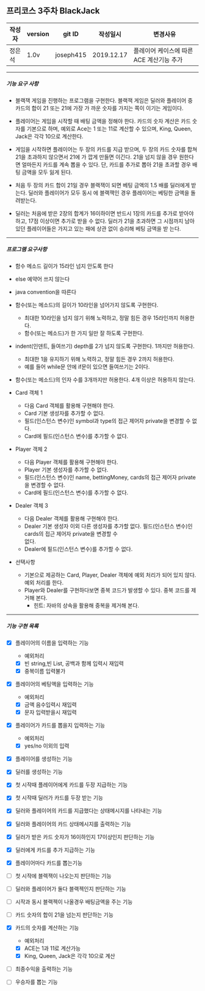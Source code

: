 ## 프리코스 3주차 BlackJack

| 작성자 | version |git ID| 작성일시 | 변경사유 |
|---|---|---|---|---|
| 정은석 | 1.0v |joseph415 |2019.12.17 | 플레이어 케이스에 따른 ACE 계산기능 추가 |

___

##### 기능 요구 사항
* 블랙잭 게임을 진행하는 프로그램을 구현한다. 블랙잭 게임은 딜러와 플레이어 중 카드의 합이 21 또는 21에 가장 가 까운 숫자를 가지는 쪽이 이기는 게임이다.

* 플레이어는 게임을 시작할 때 배팅 금액을 정해야 한다. 카드의 숫자 계산은 카드 숫자를 기본으로 하며,
예외로 Ace는 1 또는 11로 계산할 수 있으며, King, Queen, Jack은 각각 10으로 계산한다.

* 게임을 시작하면 플레이어는 두 장의 카드를 지급 받으며, 두 장의 카드 숫자를 합쳐 21을 초과하지 않으면서 21에 가 깝게 만들면 이긴다. 
21을 넘지 않을 경우 원한다면 얼마든지 카드를 계속 뽑을 수 있다. 단, 카드를 추가로 뽑아 21을 초과할 경우 배팅 금액을 모두 잃게 된다.

* 처음 두 장의 카드 합이 21일 경우 블랙잭이 되면 베팅 금액의 1.5 배를 딜러에게 받는다. 
딜러와 플레이어가 모두 동시 에 블랙잭인 경우 플레이어는 베팅한 금액을 돌려받는다.

* 딜러는 처음에 받은 2장의 합계가 16이하이면 반드시 1장의 카드를 추가로 받아야 하고, 17점 이상이면 추가로 받을 수 없다. 
딜러가 21을 초과하면 그 시점까지 남아 있던 플레이어들은 가지고 있는 패에 상관 없이 승리해 베팅 금액을 받 는다.
___

##### 프로그램 요구사항
* 함수 메소드 길이가 15라인 넘지 안도록 한다
* else 예약어 쓰지 않는다
* java convention을 따른다
* 함수(또는 메소드)의 길이가 10라인을 넘어가지 않도록 구현한다.
    - 최대한 10라인을 넘지 않기 위해 노력하고, 정말 힘든 경우 15라인까지 허용한다. 
    - 함수(또는 메소드)가 한 가지 일만 잘 하도록 구현한다.
* indent(인덴트, 들여쓰기) depth를 2가 넘지 않도록 구현한다. 1까지만 허용한다.
    - 최대한 1을 유지하기 위해 노력하고, 정말 힘든 경우 2까지 허용한다.
    - 예를 들어 while문 안에 if문이 있으면 들여쓰기는 2이다.
* 함수(또는 메소드)의 인자 수를 3개까지만 허용한다. 4개 이상은 허용하지 않는다.

* Card 객체 1
    - 다음 Card 객체를 활용해 구현해야 한다.
    - Card 기본 생성자를 추가할 수 없다.
    - 필드(인스턴스 변수)인 symbol과 type의 접근 제어자 private을
      변경할 수 없다.
    - Card에 필드(인스턴스 변수)를 추가할 수 없다.
* Player 객체 2
    - 다음 Player 객체를 활용해 구현해야 한다.
    - Player 기본 생성자를 추가할 수 없다.
    - 필드(인스턴스 변수)인 name, bettingMoney, cards의 접근 제어자 private을 변경할 수 없다.
    - Card에 필드(인스턴스 변수)를 추가할 수 없다.
* Dealer 객체 3
    - 다음 Dealer 객체를 활용해 구현해야 한다.
    - Dealer 기본 생성자 이외 다른 생성자를 추가할 없다. 필드(인스턴스 변수)인 cards의 접근 제어자 private을 변경할 수    
      없다.
    - Dealer에 필드(인스턴스 변수)를 추가할 수 없다.
* 선택사항
    - 기본으로 제공하는 Card, Player, Dealer 객체에 예외 처리가 되어 있지 않다. 예외 처리를 한다. 
    - Player와 Dealer를 구현하다보면 중복 코드가 발생할 수 있다. 중복 코드를 제거해 본다.
        - 힌트: 자바의 상속을 활용해 중복을 제거해 본다.
       

---

##### 기능 구현 목록
-[x] 플레이어의 이름을 입력하는 기능
    * 예외처리
    - [x] 빈 string,빈 List, 공백과 함께 입력시 재입력
    - [x] 중복이름 입력불가
-[x] 플레이어의 베팅액을 입력하는 기능
    * 예외처리
    - [x] 금액 음수입력시 재입력
    - [x] 문자 입력받을시 재입력 
-[x] 플레이어가 카드를 뽑을지 입력하는 기능
    * 예외처리
    -[x] yes/no 이외의 입력
    
-[x] 플레이어를 생성하는 기능
-[x] 딜러를 생성하는 기능
-[x] 첫 시작때 플레이어에게 카드를 두장 지급하는 기능
-[x] 첫 시작때 딜러가 카드를 두장 받는 기능
-[x] 딜러와 플레이어의 카드를 지급했다는 상태메시지를 나타내는 기능
-[x] 딜러와 플레이어의 카드 상태메시지를 출력하는 기능

-[x] 딜러가 받은 카드 숫자가 16이하인지 17이상인지 판단하는 기능
-[x] 딜러에게 카드를 추가 지급하는 기능
-[x] 플레이어마다 카드를 뽑는기능

-[ ] 첫 시작에 블렉잭이 나오는지 판단하는 기능
-[ ] 딜러와 플레이어가 둘다 블랙젝인지 판단하는 기능
-[ ] 시작과 동시 블랙젝이 나올경우 배팅금액을 주는 기능
-[ ] 카드 숫자의 합이 21을 넘는지 판단하는 기능
-[x] 카드의 숫자를 계산하는 기능
    * 예외처리 
    -[x] ACE는 1과 11로 계산가능
    -[x] King, Queen, Jack은 각각 10으로 계산
-[ ] 최종수익을 출력하는 기능
-[ ] 우승자를 뽑는 기능